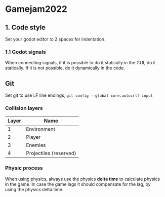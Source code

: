 # Gamejam2022

## 1. Code style
Set your godot editor to 2 spaces for indentation.

### 1.1 Godot signals
When connecting signals, if it is possible to do it
statically in the GUI, do it statically. If it is not
possible, do it dynamically in the code.

## Git
Set git to use LF line endings, 
`git config --global core.autocrlf input`

### Collision layers

| Layer | Name                   |
|-------|------------------------|
| 1     | Environment            |
| 2     | Player                 |
| 3     | Enemies                |
| 4     | Projectiles (reserved) |

### Physic process

When using physics, always use the physics **delta time** to calculate physics in the game.
In case the game lags it should compensate for the lag, by using the physics delta time.